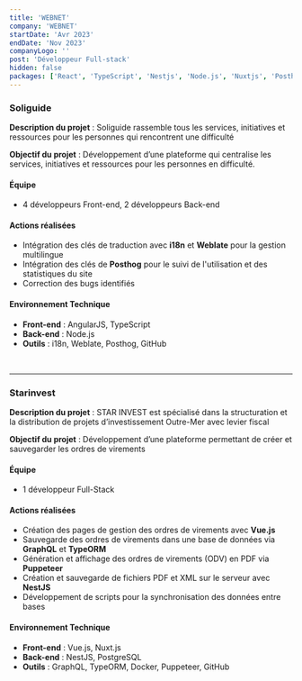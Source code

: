 ```yaml
---
title: 'WEBNET'
company: 'WEBNET'
startDate: 'Avr 2023'
endDate: 'Nov 2023'
companyLogo: ''
post: 'Développeur Full-stack'
hidden: false
packages: ['React', 'TypeScript', 'Nestjs', 'Node.js', 'Nuxtjs', 'Posthog', 'Github']
---
```


### **Soliguide**

**Description du projet** : Soliguide rassemble tous les services, initiatives et ressources pour les personnes qui rencontrent une difficulté

**Objectif du projet** : Développement d’une plateforme qui centralise les services, initiatives et ressources pour les personnes en difficulté.

#### **Équipe**

- 4 développeurs Front-end, 2 développeurs Back-end

#### **Actions réalisées**

- Intégration des clés de traduction avec **i18n** et **Weblate** pour la gestion multilingue
- Intégration des clés de **Posthog** pour le suivi de l'utilisation et des statistiques du site
- Correction des bugs identifiés

#### **Environnement Technique**

- **Front-end** : AngularJS, TypeScript
- **Back-end** : Node.js
- **Outils** : i18n, Weblate, Posthog, GitHub

&nbsp;

---

### **Starinvest**

**Description du projet** : STAR INVEST est spécialisé dans la structuration et la distribution de projets d’investissement Outre-Mer avec levier fiscal

**Objectif du projet** : Développement d’une plateforme permettant de créer et sauvegarder les ordres de virements

#### **Équipe**

- 1 développeur Full-Stack

#### **Actions réalisées**

- Création des pages de gestion des ordres de virements avec **Vue.js**
- Sauvegarde des ordres de virements dans une base de données via **GraphQL** et **TypeORM**
- Génération et affichage des ordres de virements (ODV) en PDF via **Puppeteer**
- Création et sauvegarde de fichiers PDF et XML sur le serveur avec **NestJS**
- Développement de scripts pour la synchronisation des données entre bases

#### **Environnement Technique**

- **Front-end** : Vue.js, Nuxt.js
- **Back-end** : NestJS, PostgreSQL
- **Outils** : GraphQL, TypeORM, Docker, Puppeteer, GitHub
